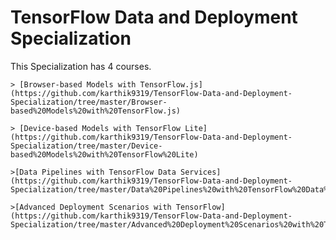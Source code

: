 # TensorFlow Data and Deployment Specialization

This Specialization has 4 courses.

    > [Browser-based Models with TensorFlow.js](https://github.com/karthik9319/TensorFlow-Data-and-Deployment-Specialization/tree/master/Browser-based%20Models%20with%20TensorFlow.js)

    > [Device-based Models with TensorFlow Lite](https://github.com/karthik9319/TensorFlow-Data-and-Deployment-Specialization/tree/master/Device-based%20Models%20with%20TensorFlow%20Lite)

    >[Data Pipelines with TensorFlow Data Services](https://github.com/karthik9319/TensorFlow-Data-and-Deployment-Specialization/tree/master/Data%20Pipelines%20with%20TensorFlow%20Data%20Services)

    >[Advanced Deployment Scenarios with TensorFlow](https://github.com/karthik9319/TensorFlow-Data-and-Deployment-Specialization/tree/master/Advanced%20Deployment%20Scenarios%20with%20TensorFlow)
 
